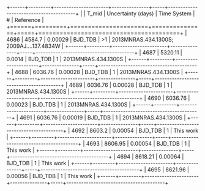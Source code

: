 +------+---------+----------------------+---------------+-----+----------------------------------------+
|      |   T_mid |   Uncertainty (days) | Time System   | #   | Reference                              |
+======+=========+======================+===============+=====+========================================+
| 4686 | 4584.7  |              0.00029 | BJD_TDB       | >1  | 2013MNRAS.434.1300S; 2009AJ….137.4834W |
+------+---------+----------------------+---------------+-----+----------------------------------------+
| 4687 | 5320.11 |              0.0014  | BJD_TDB       | 1   | 2013MNRAS.434.1300S                    |
+------+---------+----------------------+---------------+-----+----------------------------------------+
| 4688 | 6036.76 |              0.00028 | BJD_TDB       | 1   | 2013MNRAS.434.1300S                    |
+------+---------+----------------------+---------------+-----+----------------------------------------+
| 4689 | 6036.76 |              0.00028 | BJD_TDB       | 1   | 2013MNRAS.434.1300S                    |
+------+---------+----------------------+---------------+-----+----------------------------------------+
| 4690 | 6036.76 |              0.00023 | BJD_TDB       | 1   | 2013MNRAS.434.1300S                    |
+------+---------+----------------------+---------------+-----+----------------------------------------+
| 4691 | 6036.76 |              0.00019 | BJD_TDB       | 1   | 2013MNRAS.434.1300S                    |
+------+---------+----------------------+---------------+-----+----------------------------------------+
| 4692 | 8603.2  |              0.00054 | BJD_TDB       | 1   | This work                              |
+------+---------+----------------------+---------------+-----+----------------------------------------+
| 4693 | 8606.95 |              0.00054 | BJD_TDB       | 1   | This work                              |
+------+---------+----------------------+---------------+-----+----------------------------------------+
| 4694 | 8618.21 |              0.00064 | BJD_TDB       | 1   | This work                              |
+------+---------+----------------------+---------------+-----+----------------------------------------+
| 4695 | 8621.96 |              0.00056 | BJD_TDB       | 1   | This work                              |
+------+---------+----------------------+---------------+-----+----------------------------------------+